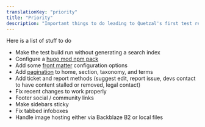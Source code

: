 ```yaml
---
translationKey: "priority"
title: "Priority"
description: "Important things to do leading to Quetzal's first test release"
---
```


Here is a list of stuff to do

* Make the test build run without generating a search index
* Configure a [hugo mod npm pack](https://gohugo.io/commands/hugo_mod_npm_pack/)
* Add some [front matter](https://gohugo.io/configuration/front-matter/) configuration options
* Add [pagination](https://gohugo.io/templates/pagination/) to home, section, taxonomy, and terms
* Add ticket and report methods (suggest edit, report issue, devs contact to have content stalled or removed, legal contact)
* Fix recent changes to work properly
* Footer social / community links
* Make sidebars sticky
* Fix tabbed infoboxes
* Handle image hosting either via Backblaze B2 or local files